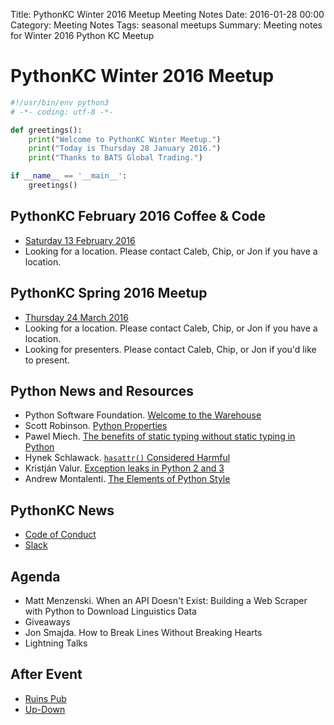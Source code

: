 Title: PythonKC Winter 2016 Meetup Meeting Notes
Date: 2016-01-28 00:00
Category: Meeting Notes
Tags: seasonal meetups
Summary: Meeting notes for Winter 2016 Python KC Meetup

# PythonKC Winter 2016 Meetup

```python
#!/usr/bin/env python3
# -*- coding: utf-8 -*-

def greetings():
    print("Welcome to PythonKC Winter Meetup.")
    print("Today is Thursday 28 January 2016.")
    print("Thanks to BATS Global Trading.")

if __name__ == '__main__':
    greetings()
```

## PythonKC February 2016 Coffee & Code

* [Saturday 13 February 2016](http://www.meetup.com/pythonkc/events/227778898/)
* Looking for a location. Please contact Caleb, Chip, or Jon if you have a location.

## PythonKC Spring 2016 Meetup

* [Thursday 24 March 2016](http://www.meetup.com/pythonkc/events/222629045/)
* Looking for a location. Please contact Caleb, Chip, or Jon if you have a location.
* Looking for presenters. Please contact Caleb, Chip, or Jon if you'd like to present.

## Python News and Resources

* Python Software Foundation. [Welcome to the Warehouse](http://pyfound.blogspot.com/2016/01/welcome-to-warehouse.html)
* Scott Robinson. [Python Properties](http://stackabuse.com/python-properties/)
* Pawel Miech. [The benefits of static typing without static typing in Python](http://pawelmhm.github.io/python/static/typing/type/annotations/2016/01/23/typing-python3.html)
* Hynek Schlawack. [`hasattr()` Considered Harmful](https://hynek.me/articles/hasattr/)
* Kristján Valur. [Exception leaks in Python 2 and 3](http://cosmicpercolator.com/2016/01/13/exception-leaks-in-python-2-and-3/)
* Andrew Montalenti. [The Elements of Python Style](https://github.com/amontalenti/elements-of-python-style)

## PythonKC News

* [Code of Conduct](https://github.com/pythonkc/code-of-conduct)
* [Slack](https://slack.com)

## Agenda

* Matt Menzenski. When an API Doesn't Exist: Building a Web Scraper with Python to Download Linguistics Data
* Giveaways
* Jon Smajda. How to Break Lines Without Breaking Hearts
* Lightning Talks

## After Event

* [Ruins Pub](http://ruinspubkc.com)
* [Up-Down](http://www.updownkc.com)
